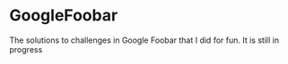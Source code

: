 # GoogleFoobar
The solutions to challenges in Google Foobar that I did for fun.
It is still in progress
